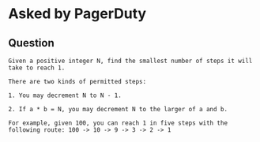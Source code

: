 # Asked by PagerDuty

## Question

`Given a positive integer N, find the smallest number of steps it will take to reach 1.`

`There are two kinds of permitted steps:`

`1. You may decrement N to N - 1.`

`2. If a * b = N, you may decrement N to the larger of a and b.`

`For example, given 100, you can reach 1 in five steps with the following route: 100 -> 10 -> 9 -> 3 -> 2 -> 1`
